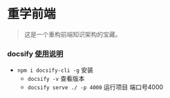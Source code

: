 # 重学前端

> 这是一个重构前端知识架构的宝藏。

### docsify [使用说明](https://docsify.js.org/#/zh-cn/quickstart)
- `npm i docsify-cli -g` 安装
  - `docsify -v` 查看版本
  - `docsify serve ./ -p 4000` 运行项目 端口号4000